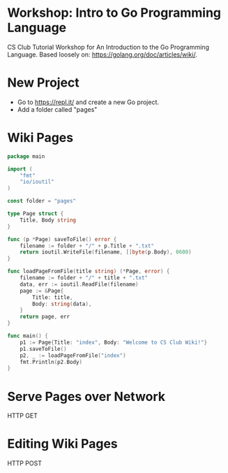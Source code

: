 # Workshop: Intro to Go Programming Language

CS Club Tutorial Workshop for An Introduction to 
the Go Programming Language. 
Based loosely on:
https://golang.org/doc/articles/wiki/.


# New Project 

* Go to https://repl.it/ and create a new Go project.
* Add a folder called "pages"

# Wiki Pages

```go
package main

import (
    "fmt"
    "io/ioutil"
)

const folder = "pages"

type Page struct {
    Title, Body string
}

func (p *Page) saveToFile() error {
    filename := folder + "/" + p.Title + ".txt"
    return ioutil.WriteFile(filename, []byte(p.Body), 0600)
}

func loadPageFromFile(title string) (*Page, error) {
    filename := folder + "/" + title + ".txt"
    data, err := ioutil.ReadFile(filename)
    page := &Page{
        Title: title, 
        Body: string(data),
    }
    return page, err
}

func main() {
    p1 := Page{Title: "index", Body: "Welcome to CS Club Wiki!"}
    p1.saveToFile()
    p2, _ := loadPageFromFile("index")
    fmt.Println(p2.Body)
}
```



# Serve Pages over Network

HTTP GET

# Editing Wiki Pages

HTTP POST
